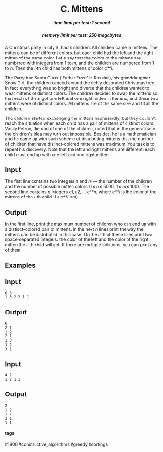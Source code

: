 <h1 style='text-align: center;'> C. Mittens</h1>

<h5 style='text-align: center;'>time limit per test: 1 second</h5>
<h5 style='text-align: center;'>memory limit per test: 256 megabytes</h5>

A Christmas party in city S. had *n* children. All children came in mittens. The mittens can be of different colors, but each child had the left and the right mitten of the same color. Let's say that the colors of the mittens are numbered with integers from 1 to *m*, and the children are numbered from 1 to *n*. Then the *i*-th child has both mittens of color *c**i*.

The Party had Santa Claus ('Father Frost' in Russian), his granddaughter Snow Girl, the children danced around the richly decorated Christmas tree. In fact, everything was so bright and diverse that the children wanted to wear mittens of distinct colors. The children decided to swap the mittens so that each of them got one left and one right mitten in the end, and these two mittens were of distinct colors. All mittens are of the same size and fit all the children.

The children started exchanging the mittens haphazardly, but they couldn't reach the situation when each child has a pair of mittens of distinct colors. Vasily Petrov, the dad of one of the children, noted that in the general case the children's idea may turn out impossible. Besides, he is a mathematician and he came up with such scheme of distributing mittens that the number of children that have distinct-colored mittens was maximum. You task is to repeat his discovery. Note that the left and right mittens are different: each child must end up with one left and one right mitten.

## Input

The first line contains two integers *n* and *m* — the number of the children and the number of possible mitten colors (1 ≤ *n* ≤ 5000, 1 ≤ *m* ≤ 100). The second line contains *n* integers *c*1, *c*2, ... *c**n*, where *c**i* is the color of the mittens of the *i*-th child (1 ≤ *c**i* ≤ *m*).

## Output

In the first line, print the maximum number of children who can end up with a distinct-colored pair of mittens. In the next *n* lines print the way the mittens can be distributed in this case. On the *i*-th of these lines print two space-separated integers: the color of the left and the color of the right mitten the *i*-th child will get. If there are multiple solutions, you can print any of them.

## Examples

## Input


```
6 3  
1 3 2 2 1 1  

```
## Output


```
6  
2 1  
1 2  
2 1  
1 3  
1 2  
3 1  

```
## Input


```
4 2  
1 2 1 1  

```
## Output


```
2  
1 2  
1 1  
2 1  
1 1  

```


#### tags 

#1800 #constructive_algorithms #greedy #sortings 